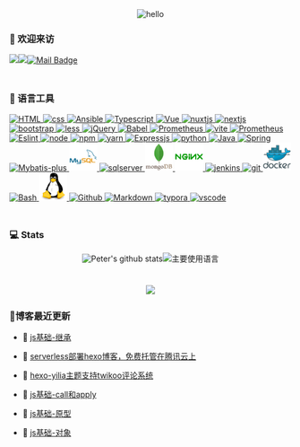 

<!--
**buxiaoxing/buxiaoxing** is a ✨ _special_ ✨ repository because its `README.md` (this file) appears on your GitHub profile.

Here are some ideas to get you started:

- 🔭 I’m currently working on ...
- 🌱 I’m currently learning ...
- 👯 I’m looking to collaborate on ...
- 🤔 I’m looking for help with ...
- 💬 Ask me about ...
- 📫 How to reach me: ...
- 😄  Pronouns: ...
- ⚡ Fun fact: ...
-->

<div align="center">
  <img src="https://readme-typing-svg.herokuapp.com?color=777777&center=true&vCenter=true&width=600&lines=++++++++++Hi!+I'm+Peter%2C+I+love+sky%2C+freedom+and+you" alt="hello" />
</div>


### 🤗 欢迎来访

 ![](https://visitor-badge.laobi.icu/badge?page_id=buxiaoxing)![](https://img.shields.io/github/followers/buxiaoxing?label=Followers)[![Mail Badge](https://img.shields.io/badge/-budaxing@gmail.com-ea4336?style=flat&logo=Gmail&logoColor=white&link=mailto:budaxing@gmail.com)](mailto:budaxing@gmail.com)

<div style="height: 10px"></div>

### 🧰 语言工具

<a href="https://developer.mozilla.org/zh-CN/docs/Web/HTML" target="_blank"> <img src="https://cdn.jsdelivr.net/gh/devicons/devicon/icons/html5/html5-original.svg" alt="HTML" width="atuo" height="50"/> </a><a href="https://developer.mozilla.org/zh-CN/docs/Web/CSS" target="_blank"> <img src="https://cdn.jsdelivr.net/gh/devicons/devicon/icons/css3/css3-original.svg" alt="css" width="auto" height="50"/> </a><a href="https://developer.mozilla.org/zh-CN/docs/Web/JavaScript" target="_blank"> <img src="https://cdn.jsdelivr.net/gh/devicons/devicon/icons/javascript/javascript-plain.svg" alt="Ansible" width="auto" height="50"/> </a><a href="https://www.typescriptlang.org/zh/" target="_blank"> <img src="https://cdn.jsdelivr.net/gh/devicons/devicon/icons/typescript/typescript-original.svg" alt="Typescript" width="auto" height="50"/> </a><a href="https://cn.vuejs.org/index.html" target="_blank"> <img src="https://cdn.jsdelivr.net/gh/devicons/devicon/icons/vuejs/vuejs-original.svg" alt="Vue" width="auto" height="50"/> </a><a href="https://nuxtjs.org/" target="_blank"> <img src="https://cdn.jsdelivr.net/gh/devicons/devicon/icons/nuxtjs/nuxtjs-original.svg" alt="nuxtjs" width="auto" height="50"/> </a><a href="https://nextjs.org/" target="_blank"> <img src="https://cdn.jsdelivr.net/gh/devicons/devicon/icons/nextjs/nextjs-original-wordmark.svg" alt="nextjs" width="auto" height="50"/> </a><a href="https://getbootstrap.com/" target="_blank"> <img src="https://cdn.jsdelivr.net/gh/devicons/devicon/icons/bootstrap/bootstrap-original.svg" alt="bootstrap" width="auto" height="50"/> </a><a href="https://lesscss.org/" target="_blank"> <img src="https://cdn.jsdelivr.net/gh/devicons/devicon/icons/less/less-plain-wordmark.svg" alt="less" width="auto" height="50"/> </a><a href="https://jquery.com/" target="_blank"> <img src="https://cdn.jsdelivr.net/gh/devicons/devicon/icons/jquery/jquery-original.svg" alt="jQuery" width="auto" height="50"/> </a><a href="https://babeljs.io/" target="_blank"> <img src="https://cdn.jsdelivr.net/gh/devicons/devicon/icons/babel/babel-original.svg" alt="Babel" width="atuo" height="50"/> </a><a href="https://webpack.js.org/" target="_blank"> <img src="https://cdn.jsdelivr.net/gh/devicons/devicon/icons/webpack/webpack-original.svg" alt="Prometheus" width="auto" height="50"/> </a><a href="https://vitejs.dev/" target="_blank"> <img src="https://vitejs.dev/logo.svg" alt="vite" width="auto" height="50"/> </a><a href="https://tailwindcss.com/" target="_blank"> <img src="https://cdn.jsdelivr.net/gh/devicons/devicon/icons/tailwindcss/tailwindcss-plain.svg" alt="Prometheus" width="auto" height="50"/> </a><a href="https://eslint.org/" target="_blank"> <img src="https://cdn.jsdelivr.net/gh/devicons/devicon/icons/eslint/eslint-original.svg" alt="Eslint" width="auto" height="50"/> </a><a href="https://nodejs.org/" target="_blank"> <img src="http://img.nodejs.cn/favicon.png" alt="node" width="auto" height="50"/> </a><a href="https://npmjs.com/" target="_blank"> <img src="https://cdn.jsdelivr.net/gh/devicons/devicon/icons/npm/npm-original-wordmark.svg" alt="npm" width="auto" height="50"/> </a><a href="https://yarnpkg.com/" target="_blank"> <img src="https://cdn.jsdelivr.net/gh/devicons/devicon/icons/yarn/yarn-original.svg" alt="yarn" width="auto" height="50"/> </a><a href="https://expressjs.com" target="_blank"> <img src="https://cdn.jsdelivr.net/gh/devicons/devicon/icons/express/express-original.svg" alt="Expressjs" width="auto" height="50"/> </a><a href="https://www.python.org/" target="_blank"> <img src="https://cdn.jsdelivr.net/gh/devicons/devicon/icons/python/python-original.svg" alt="python" width="auto" height="50"/> </a><a href="https://www.java.com/zh-CN/" target="_blank"> <img src="https://cdn.jsdelivr.net/gh/devicons/devicon/icons/java/java-original.svg" alt="Java" width="auto" height="50"/> </a><a href="https://spring.io/" target="_blank"> <img src="https://cdn.jsdelivr.net/gh/devicons/devicon/icons/spring/spring-original.svg" alt="Spring" width="auto" height="50"/> </a><a href="https://baomidou.com/" target="_blank"> <img src="https://baomidou.com/img/favicon.ico" alt="Mybatis-plus" width="auto" height="50"/> </a><a href="https://www.mysql.com/" target="_blank"> <img src="https://raw.githubusercontent.com/devicons/devicon/master/icons/mysql/mysql-original-wordmark.svg" alt="mysql" width="auto" height="50"/> </a><a href="https://www.microsoft.com/en-us/sql-server/sql-server-downloads" target="_blank"> <img src="https://cdn.jsdelivr.net/gh/devicons/devicon/icons/microsoftsqlserver/microsoftsqlserver-plain.svg" alt="sqlserver" width="auto" height="50"/> </a><a href="https://www.mongodb.com/" target="_blank"> <img src="https://raw.githubusercontent.com/devicons/devicon/master/icons/mongodb/mongodb-original-wordmark.svg" alt="mongodb" width="auto" height="50"/> </a><a href="https://www.nginx.com" target="_blank"> <img src="https://raw.githubusercontent.com/devicons/devicon/master/icons/nginx/nginx-original.svg" alt="nginx" width="auto" height="50"/> </a><a href="https://www.jenkins.io" target="_blank"> <img src="https://www.vectorlogo.zone/logos/jenkins/jenkins-icon.svg" alt="jenkins" width="auto" height="50"/> </a><a href="https://git-scm.com/" target="_blank"> <img src="https://www.vectorlogo.zone/logos/git-scm/git-scm-icon.svg" alt="git" width="auto" height="50"/> </a><a href="https://www.docker.com/" target="_blank"> <img src="https://raw.githubusercontent.com/devicons/devicon/master/icons/docker/docker-original-wordmark.svg" alt="docker" width="auto" height="50"/> </a><a href="https://www.gnu.org/software/bash/" target="_blank"> <img src="https://cdn.jsdelivr.net/gh/devicons/devicon/icons/bash/bash-original.svg" alt="Bash" width="auto" height="50"/> </a><a href="https://www.linux.org/" target="_blank"> <img src="https://raw.githubusercontent.com/devicons/devicon/master/icons/linux/linux-original.svg" alt="linux" width="auto" height="50"/> </a><a href="https://github.com/" target="_blank"> <img src="https://cdn.jsdelivr.net/gh/devicons/devicon/icons/github/github-original.svg" alt="Github" width="auto" height="50"/> </a><a href="https://www.markdownguide.org/" target="_blank"> <img src="https://cdn.jsdelivr.net/gh/devicons/devicon/icons/markdown/markdown-original.svg" alt="Markdown" width="auto" height="50"/> </a><a href="https://typora.io" target="_blank"> <img src="https://typora.io/img/favicon-64.png" alt="typora" width="auto" height="50"/> </a><a href="https://code.visualstudio.com/" target="_blank"> <img src="https://cdn.jsdelivr.net/gh/devicons/devicon/icons/vscode/vscode-original.svg" alt="vscode" width="auto" height="50"/> </a>


<div style="height: 10px"></div>

### 💻 Stats

<div align="center">

![Peter's github stats](https://github-readme-stats.vercel.app/api?username=buxiaoxing&hide_title=true&hide_border=true&show_icons=true&include_all_commits=true&line_height=21&bg_color=0,EC6C6C,FFD479,FFFC79,73FA79&theme=graywhite&locale=cn)![主要使用语言](https://github-readme-stats.vercel.app/api/top-langs/?username=buxiaoxing&hide_title=false&hide=c&hide_border=true&layout=compact&bg_color=0,73FA79,73FDFF,D783FF&theme=graywhite&locale=cn)

<div style="height: 10px"></div>

![](https://activity-graph.herokuapp.com/graph?username=buxiaoxing&theme=github)

</div>

### 📖博客最近更新

<!-- BLOG-POST-LIST:START -->
- 🐘 [js基础-继承](https://www.buxiaoxing.com/post/61e8.html) 

- 🦩 [serverless部署hexo博客，免费托管在腾讯云上](https://www.buxiaoxing.com/post/5b43.html) 

- 🤠 [hexo-yilia主题支持twikoo评论系统](https://www.buxiaoxing.com/post/c831.html) 

- 🧠 [js基础-call和apply](https://www.buxiaoxing.com/post/b715.html) 

- 👹 [js基础-原型](https://www.buxiaoxing.com/post/c096.html) 

- 💫 [js基础-对象](https://www.buxiaoxing.com/post/a32d.html) 
<!-- BLOG-POST-LIST:END -->